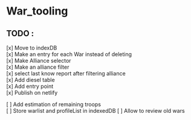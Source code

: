 # War_tooling

## TODO : 
[x] Move to indexDB  
[x] Make an entry for each War instead of deleting  
[x] Make Alliance selector  
[x] Make an alliance filter  
[x] select last know report after filtering alliance  
[x] Add diesel table  
[x] Add entry point  
[x] Publish on netlify  

[ ] Add estimation of remaining troops  
[ ] Store warlist and profileList in indexedDB
[ ] Allow to review old wars
